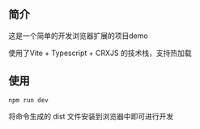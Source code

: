 ## 简介

这是一个简单的开发浏览器扩展的项目demo

使用了Vite + Typescript + CRXJS 的技术栈，支持热加载

## 使用

```
npm run dev
```

将命令生成的 dist 文件安装到浏览器中即可进行开发
